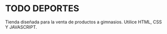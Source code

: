 # TODO DEPORTES 
 Tienda diseñada para la venta de productos a gimnasios. Utilice HTML, CSS Y JAVASCRIPT.

